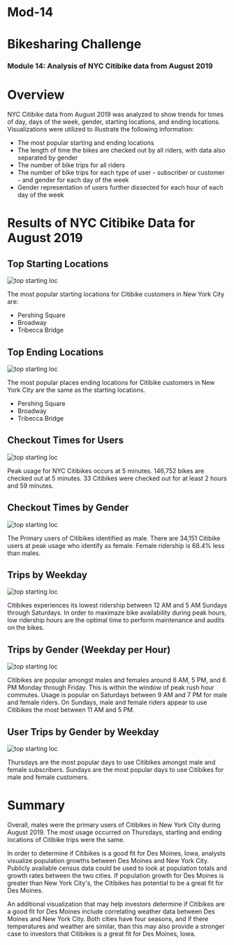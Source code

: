 # Mod-14
# Bikesharing Challenge

### Module 14: Analysis of NYC Citibike data from August 2019


# Overview

NYC Citibike data from August 2019 was analyzed to show trends for times of day, days of the week, gender, starting locations, and ending locations. Visualizations were utilized to illustrate the following information:

* The most popular starting and ending locations
* The length of time the bikes are checked out by all riders, with data also separated by gender
* The number of bike trips for all riders
* The number of bike trips for each type of user - subscriber or customer - and gender for each day of the week
* Gender representation of users further dissected for each hour of each day of the week


# Results of NYC Citibike Data for August 2019




## Top Starting Locations

![top starting loc](/Projects/Images/201908_NYC_Citibank_Top_Starting_Locations.png)

The most popular starting locations for Citibike customers in New York City are:

* Pershing Square
* Broadway
* Tribecca Bridge


## Top Ending Locations

![top starting loc](/Projects/Images/201908_NYC_Citibank_Top_Ending_Locations.png)

The most popular places ending locations for Citibike customers in New York City are the same as the starting locations.

* Pershing Square
* Broadway
* Tribecca Bridge


## Checkout Times for Users

![top starting loc](/Projects/Images/201908_NYC_Citibank_Checkout_Times_for_Users.png)

Peak usage for NYC Citibikes occurs at 5 minutes. 146,752 bikes are checked out at 5 minutes. 33 Citibikes were checked out for at least 2 hours and 59 minutes.


## Checkout Times by Gender

![top starting loc](/Projects/Images/201908_NYC_Citibank_Checkout_Times_by_Gender.png)

The Primary users of Citibikes identified as male. There are 34,151 Citibike users at peak usage who identify as female. Female ridership is 68.4% less than males.


## Trips by Weekday

![top starting loc](/Projects/Images/201908_NYC_Citibank_Trips_by_Weekday.png)

Citibikes experiences its lowest ridership between 12 AM and 5 AM Sundays through Saturdays. In order to maximaze bike availability during peak hours, low ridership hours are the optimal time to perform maintenance and audits on the bikes.


## Trips by Gender (Weekday per Hour)

![top starting loc](/Projects/Images/201908_NYC_Citibank_Trips_by_Gender__Weekday_per_Hour.png)

Citibikes are popular amongst males and females around 8 AM, 5 PM, and 6 PM Monday through Friday. This is within the window of peak rush hour commutes. Usage is popular on Saturdays between 9 AM and 7 PM for male and female riders. On Sundays, male and female riders appear to use Citibikes the most between 11 AM and 5 PM.


## User Trips by Gender by Weekday

![top starting loc](/Projects/Images/201908_NYC_Citibank__User_Trips_by_Gender_by_Weekday.png)

Thursdays are the most popular days to use Citibikes amongst male and female subscribers. Sundays are the most popular days to use Citibikes for male and female customers.


# Summary
Overall, males were the primary users of Citibikes in New York City during August 2019. The most usage occurred on Thursdays, starting and ending locations of Citibike trips were the same.

In order to determine if Citibikes is a good fit for Des Moines, Iowa, analysts visualize population growths between Des Moines and New York City. Publicly available census data could be used to look at population totals and growth rates between the two cities. If population growth for Des Moines is greater than New York City's, the Citibikes has potential to be a great fit for Des Moines.

An additional visualization that may help investors determine if Citibikes are a good fit for Des Moines include correlating weather data between Des Moines and New York City. Both cities have four seasons, and if there temperatures and weather are similar, than this may also provide a stronger case to investors that Citibikes is a great fit for Des Moines, Iowa.

 
